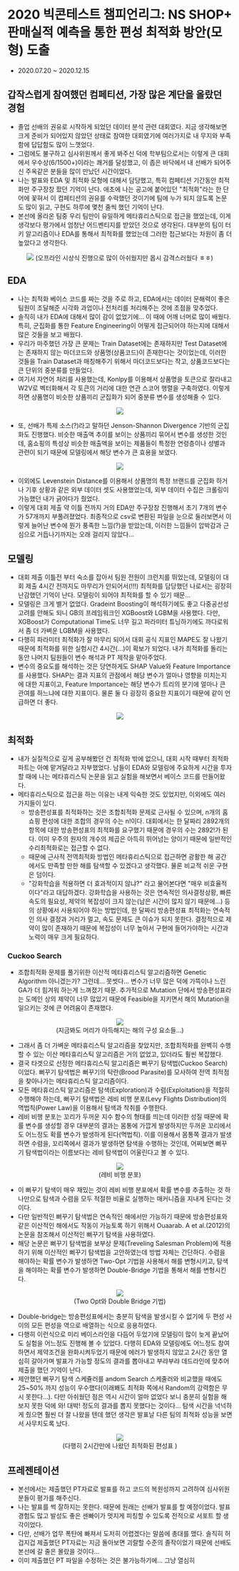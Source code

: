 # 2020 빅콘테스트 챔피언리그: NS SHOP+ 판매실적 예측을 통한 편성 최적화 방안(모형) 도출
- 2020.07.20 ~ 2020.12.15

## 갑작스럽게 참여했던 컴페티션, 가장 많은 계단을 올랐던 경험
- 졸업 선배의 권유로 시작하게 되었던 데이터 분석 관련 대회였다. 지금 생각해보면 크게 준비가 되어있지 않았던 상태로 참여한 대회였기에 여러가지로 내 무지와 부족함에 답답함도 많이 느꼇었다. 
- 그럼에도 불구하고 심사위원께서 좋게 봐주신 덕에 학부팀으로서는 이렇게 큰 대회에서 우수상(6/1500+)이라는 쾌거를 달성했고, 이 좁은 바닥에서 내 선배가 되어주신 주옥같은 분들을 많이 만났던 시간이었다.
- 나는 발표와 EDA 및 최적화 모형에 대해서 담당했고, 특히 컴페티션 기간동안 최적화만 주구장창 팠던 기억이 난다. 애초에 나는 공고에 붙어있던 "최적화"라는 한 단어에 꽃혀서 이 컴페티션의 권유를 수락했던 것이기에 팀에 누가 되지 않도록 논문도 많이 읽고, 구현도 하루에 몇천 줄씩 했던 기억이 난다.  
- 본선에 올라온 팀중 우리 팀만이 유일하게 메타휴리스틱으로 접근을 했었는데, 이게 생각보다 평가에서 엄청난 어드벤티지를 받았던 것으로 생각된다. 대부분의 팀이 터키 알고리즘이나 EDA를 통해서 최적화를 했었는데 그러한 접근보다는 차원이 좀 더 높았다고 생각한다.
<p align = 'center'>
   <img src = "https://github.com/koptimizer/description/blob/main/note/competition/pics/big1.jpg">
   (오프라인 시상식 진행으로 많이 아쉬웠지만 몹시 감격스러웠다 ㅎㅎ)
</p>

## EDA
- 나는 최적화 베이스 코드를 짜는 것을 주로 하고, EDA에서는 데이터 문해력이 좋은 팀원이 조달해준 시각화 과업이나 전처리를 처리해주는 것에 초점을 맞추었다.
- 솔직히 내가 EDA에 대해서 많이 감이 없었기에... 이 때에 어깨 너머로 많이 배웠다. 특히, 군집화를 통한 Feature Engineering이 어떻게 접근되어야 하는지에 대해서 많은 것들을 보고 배웠다. 
- 우리가 마주했던 가장 큰 문제는 Train Dataset에는 존재하지만 Test Dataset에는 존재하지 않는 마더코드와 상품명(상품코드)이 존재한다는 것이었는데, 이러한 것들을 Train Dataset과 매칭해주기 위해서 마더코드보다는 작고, 상품코드보다는 큰 단위의 중분류를 만들었다.
- 여기서 자연어 처리를 사용했는데, Konlpy를 이용해서 상품명을 토큰으로 잘라내고 W2V로 벡터화해서 각 토큰의 거리에 대한 연관 스코어 행렬을 구축하였다. 이렇게 하면 상품명이 비슷한 상품끼리 군집화가 되어 중분류 변수를 생성해줄 수 있다.
<p align = 'center'>
   <img src = "https://github.com/koptimizer/description/blob/main/note/competition/pics/big2.jpg">
</p>

- 또, 선배가 특제 소스(?)라고 말하던 Jenson-Shannon Divergence 기반의 군집화도 진행했다. 비슷한 매출액 추이를 보이는 상품끼리 묶어서 변수를 생성한 것인데, 홈쇼핑의 특성상 비슷한 매출액을 보이는 제품들이 특정한 연령층이나 성별과 관련이 되기 때문에 모델링에서 해당 변수가 큰 효용을 보였다.
<p align = 'center'>
   <img src = "https://github.com/koptimizer/description/blob/main/note/competition/pics/big3.jpg">
</p>

- 이외에도 Levenstein Distance를 이용해서 상품명의 특정 브랜드를 군집화 하거나 기후 상황과 같은 외부 데이터 셋도 사용했었는데, 외부 데이터 수집은 크롤링이 가능했던 내가 긁어다가 줬었다.
- 이렇게 대회 제출 약 이틀 전까지 거의 EDA만 주구장창 진행해서 초기 7개의 변수가 57개까지 부풀려졌었다. 최종적으로 csv로 변환된 파일을 눈으로 둘러보면서 이렇게 늘어난 변수에 뭔가 풍족한 느낌(?)을 받았는데, 이러한 느낌들이 압박감과 근심으로 거듭나기까지는 오래 걸리지 않았다...

## 모델링
- 대회 제출 이틀전 부터 숙소를 잡아서 팀원 전원이 크런치를 뛰었는데, 모델링이 대회 제출 4시간 전까지도 마무리가 안되어서(!!!) 최적화를 담당했던 나로서는 굉장히 난감했던 기억이 난다. 모델링이 되어야 최적화를 할 수 있기 때문...
- 모델링은 크게 별거 없었다. Gradeint Boosting이 해석하기에도 좋고 다중공선성 고려를 안해도 되니 GB의 프레임워크인 XGBoost와 LGBM을 사용했다. 다만, XGBoost가 Computational Time도 너무 길고 파라미터 튜닝하기에도 까다로워서 좀 더 가벼운 LGBM을 사용했다.
- 다행히 파라미터 최적화가 잘 마무리 되어서 대회 공식 지표인 MAPE도 잘 나왔기 때문에 최적화를 위한 실험시간 4시간(...)이 확보가 되었다. 내가 최적화를 돌리는 동안 나머지 팀원들이 변수 해석과 PT 제작을 맡아주었다. 
- 변수의 중요도를 해석하는 것은 당연하게도 SHAP Value와 Feature Importance를 사용했다. SHAP는 결과 지표의 관점에서 해당 변수가 얼마나 영향을 미치는지에 대한 지표이고, Feature Importance는 해당 변수가 트리의 분기에 얼마나 큰 관여를 하느냐에 대한 지표이다. 물론 둘 다 굉장히 중요한 지표이기 때문에 같이 언급하면 더 좋다.
<p align = 'center'>
   <img src = "https://github.com/koptimizer/description/blob/main/note/competition/pics/big4.jpg">
</p>

## 최적화
- 내가 실질적으로 깊게 공부해봤던 건 최적화 밖에 없으니, 대회 시작 때부터 최적화 파트는 아예 맡겨달라고 자부했었다. 남들이 EDA와 모델링에 주요하게 시간을 투자할 때에 나는 메타휴리스틱 논문을 읽고 실험을 해보면서 베이스 코드를 만들어왔다.
- 메타휴리스틱으로 접근을 하는 이유는 내게 익숙한 것도 있었지만, 이외에도 여러 가지들이 있다.
  - 방송편성표를 최적화하는 것은 조합최적화 문제로 근사될 수 있으며, n개의 홈쇼핑 편성에 대한 조합의 경우의 수는 n!이다. 대회에서는 한 달짜리 2892개의 항목에 대한 방송편성표의 최적화를 요구했기 때문에 경우의 수는 2892!가 된다. 이미 우주의 원자의 개수의 제곱은 아득히 뛰어넘는 양이기 때문에 일반적인 수리최적화로는 접근할 수 없다.
  - 때문에 근사적 전역최적화 방법인 메타휴리스틱으로 접근하면 광활한 해 공간에서도 만족할 만한 해를 탐색할 수 있겠다고 생각했다. 물론 비교적 쉬운 구현은 덤이다.
  - "강화학습을 적용하면 더 효과적이지 않냐?" 라고 물어본다면 "매우 비효율적이다"라고 대답하겠다. 강화학습을 사용하는 것은 연속적인 의사결정상황, 빠른 속도의 필요성, 제약의 복잡성이 크지 않는(남은 시간이 많지 않기 때문에...) 등의 상황에서 사용되어야 하는 방법인데, 한 달짜리 방송편성표 최적화는 연속적인 의사 결정과 거리가 멀고, 속도 문제도 큰 이슈가 되지 못한다. 결정적으로 제약이 많이 존재하기 때문에 복잡성이 너무 높아서 구현에 들어가야하는 시간과 노력이 매우 크게 필요하다.

### Cuckoo Search
- 조합최적화 문제를 풀기위한 이산적 메타휴리스틱 알고리즘하면 Genetic Algorithm 아니겠는가? 그런데... 못썻다... 변수가 너무 많은 덕에 가뜩이나 느린 GA가 더 힘겨워 하는게 느껴졌기 때문. 추가적으로 Mutation 단에서 방송편성표라는 도메인 상의 제약이 너무 많았기 때문에 Feasible을 지키면서 해의 Mutation을 일으키는 것에 큰 어려움이 존재했다.
<p align = 'center'>
   <img src = "https://github.com/koptimizer/description/blob/main/note/competition/pics/big5.jpg">
   </br>
   (지금봐도 머리가 아득해지는 해의 구성 요소들...)
</p>

- 그래서 좀 더 가벼운 메타휴리스틱 알고리즘을 찾았지만, 조합최적화를 완벽히 수행할 수 있는 이산 메타휴리스틱 알고리즘은 거의 없었고, 있더라도 훨씬 복잡했다.
- 결국 타겟으로 선정한 메타휴리스틱 알고리즘은 뻐꾸기 탐색법(Cuckoo Search)이었다. 뻐꾸기 탐색법은 뻐꾸기의 탁란(Brood Parasite)를 모사하여 전역 최적점을 찾아나가는 메타휴리스틱 알고리즘이다.
- 모든 메타휴리스틱 알고리즘은 탐색(Exploration)과 수렴(Exploitation)을 적절히 수행해야 하는데, 뻐꾸기 탐색법은 레비 비행 분포(Levy Flights Distribution)의 멱법칙(Power Law)을 이용해서 탐색과 착취를 수행한다.
- 레비 비행 분포는 꼬리가 두꺼운 지수 함수의 형태를 띄는데 이러한 성질 때문에 확률 변수를 생성할 경우 대부분의 결과는 몸통에 가깝게 발생하지만 두꺼운 꼬리에서도 어느정도 확률 변수가 발생하게 된다(멱법칙). 이를 이용해서 몸통쪽 결과가 발생하면 수렴을, 꼬리쪽에서 결과가 발생하면 탐색을 수행하는 것인데, 어찌보면 뻐꾸기 탐색법이라는 이름보다는 레비 탐색법이 어울린다고 볼 수 있다.
<p align = 'center'>
   <img src = "https://github.com/koptimizer/description/blob/main/note/competition/pics/big6.jpg">
   </br>
   (레비 비행 분포)
</p>

- 이 뻐꾸기 탐색이 매우 재밌는 것이 레비 비행 분포에서 확률 변수를 추출하는 것 하나만으로 탐색과 수렴을 모두 적절한 비율로 실행하는 매커니즘을 지내게 된다는 것이다.
- 다만 일반적인 뻐꾸기 탐색법은 연속적인 해에서만 가능하기 때문에 방송편성표와 같은 이산적인 해에서도 작동이 가능토록 하기 위해서 Ouaarab. A et al.(2012)의 논문을 참조해서 이산적인 뻐꾸기 탐색을 사용하였다.
- 해당 논문은 뻐꾸기 탐색법을 보부상 문제(Treveling Salesman Problem)에 적용하기 위해 이산적인 뻐꾸기 탐색법을 고안하였는데 방법 자체는 간단하다. 수렴을 해야하는 확률 변수가 발생하면 Two-Opt 기법을 사용해서 해를 변형시키고, 탐색을 해야하는 확률 변수가 발생하면 Double-Bridge 기법을 통해서 해를 변형시킨다.
<p align = 'center'>
   <img src = "https://github.com/koptimizer/description/blob/main/note/competition/pics/big7.jpg">
   </br>
   (Two Opt와 Double Bridge 기법)
</p>

- Double-bridge는 방송편성표에서는 충분히 탐색을 발생시킬 수 없기에 두 편성 사이의 모든 편성을 역으로 배열하는 식으로 응용하였다.
- 다행히 이런식으로 미리 베이스라인을 다듬어 두었기에 모델링이 많이 늦게 끝났어도 실험을 어느정도 진행해 볼 수 있었다. 다행히 EDA와 모델링에도 어느정도 참여하면서 제약조건을 완화시켜두었기 때문에 에러가 발생하지 않았고 2시간 동안 열심히 갈아가며 발표가 가능할 정도의 결과를 뽑아내고 부랴부랴 데드라인에 맞추어 제출을 했던 기억이 난다.
- 제안했던 뻐꾸기 탐색 스케쥴러를 andom Search 스케줄러와 비교했을 때에도 25~50% 까지 성능이 우수했다(이래봬도 최적화 쪽에서 Random의 강력함은 무시 못한다...). 다만 아쉬웠던 점은 역시 시간이 얼마 없었다 보니 충분히 실험을 해보지 못한 덕에 와! 대박! 정도의 결과를 뽑지 못했다는 것이다... 탐색 시간을 넉넉하게 줬으면 훨씬 더 잘 나왔을 텐데 했던 생각은 발표날 다른 팀의 최적화 성능을 보면서 사무치도록 났다. 
<p align = 'center'>
   <img src = "https://github.com/koptimizer/description/blob/main/note/competition/pics/big8.jpg">
   </br>
   (다행히 2시간만에 나왔던 최적화된 편성표 )
</p>

## 프레젠테이션
- 본선에서는 제출했던 PT자료로 발표를 하고 코드의 복원성까지 고려하여 심사위원 분들이 평가를 해주신다.
- 나는 발표를 썩 잘하지는 못한다. 때문에 원래는 선배가 발표를 할 예정이었다. 발표 경험도 많고 발성도 좋은 센빠이가 멋지게 피칭할 수 있도록 전적으로 서포트 할 생각이었다.
- 다만, 선배가 업무 폭탄에 빠져서 도저히 어렵겠다는 말씀에 총대를 맸다. 솔직히 허겁지겁 제출했던 PT자료는 지금 돌아보면 괴랄할 수준의 졸작이었기 때문에 선배도 본선에 갈 줄은 몰랐을 것이다...
- 이미 제출했던 PT 파일을 수정하는 것은 불가능하기에... 그냥 열심히 








